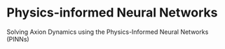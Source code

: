 # Physics-informed Neural Networks
Solving Axion Dynamics using the Physics-Informed Neural Networks (PINNs)
